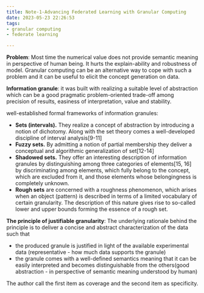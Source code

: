 ```yaml
---
title: Note-1-Advancing Federated Learning with Granular Computing
date: 2023-05-23 22:26:53
tags: 
- granular computing
- federate learning

---
```


**Problem**:  Most time the numerical value does not provide semantic meaning in perspective of human being. It hurts the explain-ability and robustness of model. Granular computing can be an alternative way to cope with such a problem and it can be useful to elicit the concept generation on data.



**Information granule**: it was built with realizing a suitable level of abstraction which can be a good pragmatic problem-oriented trade-off among precision of results, easiness of interpretation, value and stability.

well-established formal frameworks of information granules:

- **Sets (intervals).** They realize a concept of abstraction by introducing a notion of dichotomy. Along with the set theory comes a well-developed discipline of interval analysis[9-11]
- **Fuzzy sets.** By admitting a notion of partial membership they deliver a conceptual and algorithmic generalization of set[12-14]
- **Shadowed sets.** They offer an interesting description of information granules by distinguishing among three categories of elements[15, 16] by discriminating among elements, which fully belong to the concept, which are excluded from it, and those elements whose belongingness is completely unknown.
- **Rough sets** are concerned with a roughness phenomenon, which arises when an object (pattern) is described in terms of a limited vocabulary of certain granularity. The description of this nature gives rise to
    so-called lower and upper bounds forming the essence of a rough set.

**The principle of justifiable granularity**: The underlying rationale behind the principle is to deliver a concise and abstract characterization of the data such that 

- the produced granule is justified in light of the available experimental data (representative - how much data supports the granule)
- the granule comes with a well-defined semantics meaning that it can be
    easily interpreted and becomes distinguishable from the others(good abstraction - in perspective of semantic meaning understood by human)

The author call the first item as coverage and the second item as specificity.
